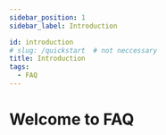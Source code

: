 ```yaml
---
sidebar_position: 1
sidebar_label: Introduction

id: introduction
# slug: /quickstart  # not neccessary
title: Introduction
tags:
  - FAQ
---
```


<!-- follow above format to add metadata to each file/page, such as tags, title... -->

# Welcome to FAQ